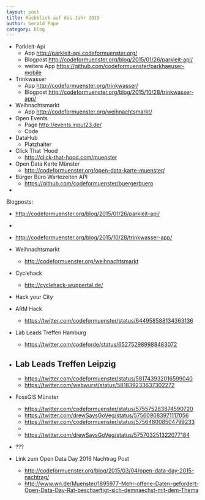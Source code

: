 ```yaml
---
layout: post
title: Rückblick auf das Jahr 2015
author: Gerald Pape
category: blog
---
```


- Parkleit-Api
  - App http://parkleit-api.codeformuenster.org/
  - Blogpost http://codeformuenster.org/blog/2015/01/26/parkleit-api/
  - weitere App https://github.com/codeformuenster/parkhaeuser-mobile
- Trinkwasser
  - App http://codeformuenster.org/trinkwasser/
  - Blogpost http://codeformuenster.org/blog/2015/10/28/trinkwasser-app/
- Weihnachtsmarkt
  - App http://codeformuenster.org/weihnachtsmarkt/
- Open Events
  - Page http://events.input23.de/
  - Code 
- DataHub
  - Platzhalter  
- Click That 'Hood
  - http://click-that-hood.com/muenster
- Open Data Karte Münster
  - http://codeformuenster.org/open-data-karte-muenster/
- Bürger Büro Wartezeiten API
  - https://github.com/codeformuenster/buergerbuero
- 


Blogposts:
- http://codeformuenster.org/blog/2015/01/26/parkleit-api/
- 
- http://codeformuenster.org/blog/2015/10/28/trinkwasser-app/

- Weihnachtsmarkt
  - http://codeformuenster.org/weihnachtsmarkt 
- Cyclehack
  - http://cyclehack-wuppertal.de/
- Hack your City
- ARM Hack
  - https://twitter.com/codeformuenster/status/644958588134363136  
- Lab Leads Treffen Hamburg
  - https://twitter.com/codeforde/status/652752989988483072
- Lab Leads Treffen Leipzig
  - 
  - https://twitter.com/codeformuenster/status/581743932016599040 
  - https://twitter.com/webwurst/status/581839233637302272
- FossGIS Münster
  - https://twitter.com/codeformuenster/status/575575283874590720 
  - https://twitter.com/drewSaysGoVeg/status/575609083971117056
  - https://twitter.com/codeformuenster/status/575648008504799233
  - 
  - https://twitter.com/drewSaysGoVeg/status/575703251322077184 
- ???
- Link zum Open Data Day 2016 Nachtrag Post
  - http://codeformuenster.org/blog/2015/03/04/open-data-day-2015-nachtrag/
  - http://www.wn.de/Muenster/1895977-Mehr-offene-Daten-gefordert-Open-Data-Day-Rat-beschaeftigt-sich-demnaechst-mit-dem-Thema 
